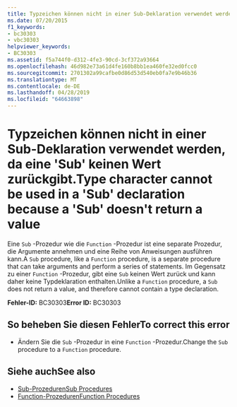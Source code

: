 ```yaml
---
title: Typzeichen können nicht in einer Sub-Deklaration verwendet werden, da eine 'Sub' keinen Wert zurückgibt.
ms.date: 07/20/2015
f1_keywords:
- bc30303
- vbc30303
helpviewer_keywords:
- BC30303
ms.assetid: f5a744f0-d312-4fe3-90cd-3cf372a93664
ms.openlocfilehash: 46d982e73a61d4fe160b8bb1ea460fe32ed0fcc0
ms.sourcegitcommit: 2701302a99cafbe0d86d53d540eb0fa7e9b46b36
ms.translationtype: MT
ms.contentlocale: de-DE
ms.lasthandoff: 04/28/2019
ms.locfileid: "64663898"
---
```

# <a name="type-character-cannot-be-used-in-a-sub-declaration-because-a-sub-doesnt-return-a-value"></a><span data-ttu-id="02d7f-102">Typzeichen können nicht in einer Sub-Deklaration verwendet werden, da eine 'Sub' keinen Wert zurückgibt.</span><span class="sxs-lookup"><span data-stu-id="02d7f-102">Type character cannot be used in a 'Sub' declaration because a 'Sub' doesn't return a value</span></span>
<span data-ttu-id="02d7f-103">Eine `Sub` -Prozedur wie die `Function` -Prozedur ist eine separate Prozedur, die Argumente annehmen und eine Reihe von Anweisungen ausführen kann.</span><span class="sxs-lookup"><span data-stu-id="02d7f-103">A `Sub` procedure, like a `Function` procedure, is a separate procedure that can take arguments and perform a series of statements.</span></span> <span data-ttu-id="02d7f-104">Im Gegensatz zu einer `Function` -Prozedur, gibt eine `Sub` keinen Wert zurück und kann daher keine Typdeklaration enthalten.</span><span class="sxs-lookup"><span data-stu-id="02d7f-104">Unlike a `Function` procedure, a `Sub` does not return a value, and therefore cannot contain a type declaration.</span></span>  
  
 <span data-ttu-id="02d7f-105">**Fehler-ID:** BC30303</span><span class="sxs-lookup"><span data-stu-id="02d7f-105">**Error ID:** BC30303</span></span>  
  
## <a name="to-correct-this-error"></a><span data-ttu-id="02d7f-106">So beheben Sie diesen Fehler</span><span class="sxs-lookup"><span data-stu-id="02d7f-106">To correct this error</span></span>  
  
- <span data-ttu-id="02d7f-107">Ändern Sie die `Sub` -Prozedur in eine `Function` -Prozedur.</span><span class="sxs-lookup"><span data-stu-id="02d7f-107">Change the `Sub` procedure to a `Function` procedure.</span></span>  
  
## <a name="see-also"></a><span data-ttu-id="02d7f-108">Siehe auch</span><span class="sxs-lookup"><span data-stu-id="02d7f-108">See also</span></span>

- [<span data-ttu-id="02d7f-109">Sub-Prozeduren</span><span class="sxs-lookup"><span data-stu-id="02d7f-109">Sub Procedures</span></span>](../../visual-basic/programming-guide/language-features/procedures/sub-procedures.md)
- [<span data-ttu-id="02d7f-110">Function-Prozeduren</span><span class="sxs-lookup"><span data-stu-id="02d7f-110">Function Procedures</span></span>](../../visual-basic/programming-guide/language-features/procedures/function-procedures.md)
